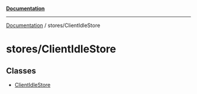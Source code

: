 [**Documentation**](../../index.md)

***

[Documentation](../../index.md) / stores/ClientIdleStore

# stores/ClientIdleStore

## Classes

- [ClientIdleStore](classes/ClientIdleStore.md)
